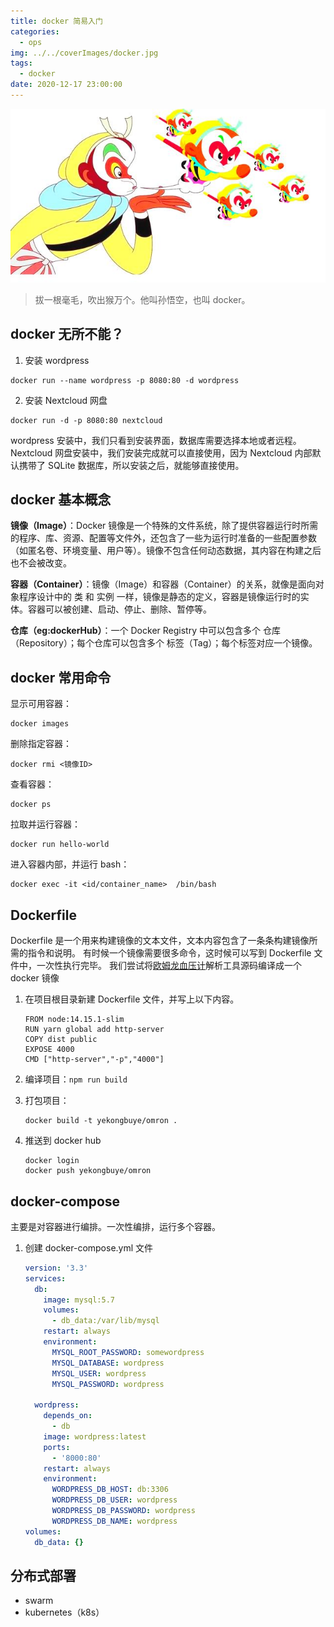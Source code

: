 ```yaml
---
title: docker 简易入门
categories:
  - ops
img: ../../coverImages/docker.jpg
tags:
  - docker
date: 2020-12-17 23:00:00
---
```


![齐天大圣孙悟空](/images/20180125141147_61638d31e51d85f2a5d62e04191fe55f_1.jpg)

> 拔一根毫毛，吹出猴万个。他叫孙悟空，也叫 docker。

## docker 无所不能？

1. 安装 wordpress

```shell
docker run --name wordpress -p 8080:80 -d wordpress
```

2. 安装 Nextcloud 网盘

```shell
docker run -d -p 8080:80 nextcloud
```

wordpress 安装中，我们只看到安装界面，数据库需要选择本地或者远程。Nextcloud 网盘安装中，我们安装完成就可以直接使用，因为 Nextcloud 内部默认携带了 SQLite 数据库，所以安装之后，就能够直接使用。

## docker 基本概念

**镜像（Image）**：Docker 镜像是一个特殊的文件系统，除了提供容器运行时所需的程序、库、资源、配置等文件外，还包含了一些为运行时准备的一些配置参数（如匿名卷、环境变量、用户等）。镜像不包含任何动态数据，其内容在构建之后也不会被改变。

**容器（Container）**：镜像（Image）和容器（Container）的关系，就像是面向对象程序设计中的 类 和 实例 一样，镜像是静态的定义，容器是镜像运行时的实体。容器可以被创建、启动、停止、删除、暂停等。

**仓库（eg:dockerHub）**：一个 Docker Registry 中可以包含多个 仓库（Repository）；每个仓库可以包含多个 标签（Tag）；每个标签对应一个镜像。

## docker 常用命令

显示可用容器：

```shell
docker images
```

删除指定容器：

```shell
docker rmi <镜像ID>
```

查看容器：

```shell
docker ps
```

拉取并运行容器：

```shell
docker run hello-world
```

进入容器内部，并运行 bash：

```shell
docker exec -it <id/container_name>  /bin/bash
```

## Dockerfile

Dockerfile 是一个用来构建镜像的文本文件，文本内容包含了一条条构建镜像所需的指令和说明。
有时候一个镜像需要很多命令，这时候可以写到 Dockerfile 文件中，一次性执行完毕。
我们尝试将[欧姆龙血压计](https://github.com/Yaob1990/OMRON_Blood_Pressure_Analyse)解析工具源码编译成一个 docker 镜像

1. 在项目根目录新建 Dockerfile 文件，并写上以下内容。
   ```shell
   FROM node:14.15.1-slim
   RUN yarn global add http-server
   COPY dist public
   EXPOSE 4000
   CMD ["http-server","-p","4000"]
   ```
2. 编译项目：`npm run build`
3. 打包项目：

   ```shell
   docker build -t yekongbuye/omron .
   ```

4. 推送到 docker hub
   ```shell
   docker login
   docker push yekongbuye/omron
   ```

## docker-compose

主要是对容器进行编排。一次性编排，运行多个容器。

1. 创建 docker-compose.yml 文件

   ```yml
   version: '3.3'
   services:
     db:
       image: mysql:5.7
       volumes:
         - db_data:/var/lib/mysql
       restart: always
       environment:
         MYSQL_ROOT_PASSWORD: somewordpress
         MYSQL_DATABASE: wordpress
         MYSQL_USER: wordpress
         MYSQL_PASSWORD: wordpress

     wordpress:
       depends_on:
         - db
       image: wordpress:latest
       ports:
         - '8000:80'
       restart: always
       environment:
         WORDPRESS_DB_HOST: db:3306
         WORDPRESS_DB_USER: wordpress
         WORDPRESS_DB_PASSWORD: wordpress
         WORDPRESS_DB_NAME: wordpress
   volumes:
     db_data: {}
   ```

## 分布式部署

- swarm
- kubernetes（k8s）
